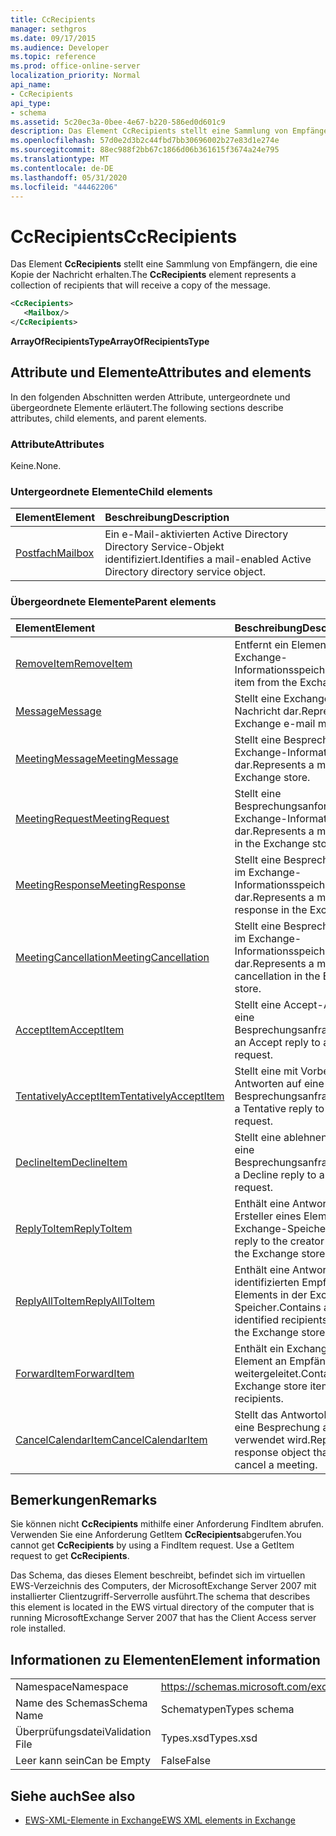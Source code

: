 ```yaml
---
title: CcRecipients
manager: sethgros
ms.date: 09/17/2015
ms.audience: Developer
ms.topic: reference
ms.prod: office-online-server
localization_priority: Normal
api_name:
- CcRecipients
api_type:
- schema
ms.assetid: 5c20ec3a-0bee-4e67-b220-586ed0d601c9
description: Das Element CcRecipients stellt eine Sammlung von Empfängern, die eine Kopie der Nachricht erhalten.
ms.openlocfilehash: 57d0e2d3b2c44fbd7bb30696002b27e83d1e274e
ms.sourcegitcommit: 88ec988f2bb67c1866d06b361615f3674a24e795
ms.translationtype: MT
ms.contentlocale: de-DE
ms.lasthandoff: 05/31/2020
ms.locfileid: "44462206"
---
```

# <a name="ccrecipients"></a><span data-ttu-id="2351b-103">CcRecipients</span><span class="sxs-lookup"><span data-stu-id="2351b-103">CcRecipients</span></span>

<span data-ttu-id="2351b-104">Das Element **CcRecipients** stellt eine Sammlung von Empfängern, die eine Kopie der Nachricht erhalten.</span><span class="sxs-lookup"><span data-stu-id="2351b-104">The **CcRecipients** element represents a collection of recipients that will receive a copy of the message.</span></span> 
  
```xml
<CcRecipients>
   <Mailbox/>
</CcRecipients>
```

 <span data-ttu-id="2351b-105">**ArrayOfRecipientsType**</span><span class="sxs-lookup"><span data-stu-id="2351b-105">**ArrayOfRecipientsType**</span></span>
## <a name="attributes-and-elements"></a><span data-ttu-id="2351b-106">Attribute und Elemente</span><span class="sxs-lookup"><span data-stu-id="2351b-106">Attributes and elements</span></span>

<span data-ttu-id="2351b-107">In den folgenden Abschnitten werden Attribute, untergeordnete und übergeordnete Elemente erläutert.</span><span class="sxs-lookup"><span data-stu-id="2351b-107">The following sections describe attributes, child elements, and parent elements.</span></span>
  
### <a name="attributes"></a><span data-ttu-id="2351b-108">Attribute</span><span class="sxs-lookup"><span data-stu-id="2351b-108">Attributes</span></span>

<span data-ttu-id="2351b-109">Keine.</span><span class="sxs-lookup"><span data-stu-id="2351b-109">None.</span></span>
  
### <a name="child-elements"></a><span data-ttu-id="2351b-110">Untergeordnete Elemente</span><span class="sxs-lookup"><span data-stu-id="2351b-110">Child elements</span></span>

|<span data-ttu-id="2351b-111">**Element**</span><span class="sxs-lookup"><span data-stu-id="2351b-111">**Element**</span></span>|<span data-ttu-id="2351b-112">**Beschreibung**</span><span class="sxs-lookup"><span data-stu-id="2351b-112">**Description**</span></span>|
|:-----|:-----|
|[<span data-ttu-id="2351b-113">Postfach</span><span class="sxs-lookup"><span data-stu-id="2351b-113">Mailbox</span></span>](mailbox.md) <br/> |<span data-ttu-id="2351b-114">Ein e-Mail-aktivierten Active Directory Directory Service-Objekt identifiziert.</span><span class="sxs-lookup"><span data-stu-id="2351b-114">Identifies a mail-enabled Active Directory directory service object.</span></span>  <br/> |
   
### <a name="parent-elements"></a><span data-ttu-id="2351b-115">Übergeordnete Elemente</span><span class="sxs-lookup"><span data-stu-id="2351b-115">Parent elements</span></span>

|<span data-ttu-id="2351b-116">**Element**</span><span class="sxs-lookup"><span data-stu-id="2351b-116">**Element**</span></span>|<span data-ttu-id="2351b-117">**Beschreibung**</span><span class="sxs-lookup"><span data-stu-id="2351b-117">**Description**</span></span>|
|:-----|:-----|
|[<span data-ttu-id="2351b-118">RemoveItem</span><span class="sxs-lookup"><span data-stu-id="2351b-118">RemoveItem</span></span>](removeitem.md) <br/> |<span data-ttu-id="2351b-119">Entfernt ein Element aus dem Exchange-Informationsspeicher.</span><span class="sxs-lookup"><span data-stu-id="2351b-119">Removes an item from the Exchange store.</span></span>  <br/> |
|[<span data-ttu-id="2351b-120">Message</span><span class="sxs-lookup"><span data-stu-id="2351b-120">Message</span></span>](message-ex15websvcsotherref.md) <br/> |<span data-ttu-id="2351b-121">Stellt eine Exchange-E-Mail-Nachricht dar.</span><span class="sxs-lookup"><span data-stu-id="2351b-121">Represents an Exchange e-mail message.</span></span>  <br/> |
|[<span data-ttu-id="2351b-122">MeetingMessage</span><span class="sxs-lookup"><span data-stu-id="2351b-122">MeetingMessage</span></span>](meetingmessage.md) <br/> |<span data-ttu-id="2351b-123">Stellt eine Besprechung im Exchange-Informationsspeicher dar.</span><span class="sxs-lookup"><span data-stu-id="2351b-123">Represents a meeting in the Exchange store.</span></span>  <br/> |
|[<span data-ttu-id="2351b-124">MeetingRequest</span><span class="sxs-lookup"><span data-stu-id="2351b-124">MeetingRequest</span></span>](meetingrequest.md) <br/> |<span data-ttu-id="2351b-125">Stellt eine Besprechungsanforderung im Exchange-Informationsspeicher dar.</span><span class="sxs-lookup"><span data-stu-id="2351b-125">Represents a meeting request in the Exchange store.</span></span>  <br/> |
|[<span data-ttu-id="2351b-126">MeetingResponse</span><span class="sxs-lookup"><span data-stu-id="2351b-126">MeetingResponse</span></span>](meetingresponse.md) <br/> |<span data-ttu-id="2351b-127">Stellt eine Besprechungsantwort im Exchange-Informationsspeicher dar.</span><span class="sxs-lookup"><span data-stu-id="2351b-127">Represents a meeting response in the Exchange store.</span></span>  <br/> |
|[<span data-ttu-id="2351b-128">MeetingCancellation</span><span class="sxs-lookup"><span data-stu-id="2351b-128">MeetingCancellation</span></span>](meetingcancellation.md) <br/> |<span data-ttu-id="2351b-129">Stellt eine Besprechungsabsage im Exchange-Informationsspeicher dar.</span><span class="sxs-lookup"><span data-stu-id="2351b-129">Represents a meeting cancellation in the Exchange store.</span></span>  <br/> |
|[<span data-ttu-id="2351b-130">AcceptItem</span><span class="sxs-lookup"><span data-stu-id="2351b-130">AcceptItem</span></span>](acceptitem.md) <br/> |<span data-ttu-id="2351b-131">Stellt eine Accept-Antwort auf eine Besprechungsanfrage.</span><span class="sxs-lookup"><span data-stu-id="2351b-131">Represents an Accept reply to a meeting request.</span></span>  <br/> |
|[<span data-ttu-id="2351b-132">TentativelyAcceptItem</span><span class="sxs-lookup"><span data-stu-id="2351b-132">TentativelyAcceptItem</span></span>](tentativelyacceptitem.md) <br/> |<span data-ttu-id="2351b-133">Stellt eine mit Vorbehalt Antworten auf eine Besprechungsanfrage.</span><span class="sxs-lookup"><span data-stu-id="2351b-133">Represents a Tentative reply to a meeting request.</span></span>  <br/> |
|[<span data-ttu-id="2351b-134">DeclineItem</span><span class="sxs-lookup"><span data-stu-id="2351b-134">DeclineItem</span></span>](declineitem.md) <br/> |<span data-ttu-id="2351b-135">Stellt eine ablehnen Antwort auf eine Besprechungsanfrage.</span><span class="sxs-lookup"><span data-stu-id="2351b-135">Represents a Decline reply to a meeting request.</span></span>  <br/> |
|[<span data-ttu-id="2351b-136">ReplyToItem</span><span class="sxs-lookup"><span data-stu-id="2351b-136">ReplyToItem</span></span>](replytoitem.md) <br/> |<span data-ttu-id="2351b-137">Enthält eine Antwort an den Ersteller eines Elements in der Exchange-Speicher.</span><span class="sxs-lookup"><span data-stu-id="2351b-137">Contains a reply to the creator of an item in the Exchange store.</span></span>  <br/> |
|[<span data-ttu-id="2351b-138">ReplyAllToItem</span><span class="sxs-lookup"><span data-stu-id="2351b-138">ReplyAllToItem</span></span>](replyalltoitem.md) <br/> |<span data-ttu-id="2351b-139">Enthält eine Antwort an alle identifizierten Empfänger eines Elements in der Exchange-Speicher.</span><span class="sxs-lookup"><span data-stu-id="2351b-139">Contains a reply to all identified recipients of an item in the Exchange store.</span></span>  <br/> |
|[<span data-ttu-id="2351b-140">ForwardItem</span><span class="sxs-lookup"><span data-stu-id="2351b-140">ForwardItem</span></span>](forwarditem.md) <br/> |<span data-ttu-id="2351b-141">Enthält ein Exchange-Speicher-Element an Empfänger weitergeleitet.</span><span class="sxs-lookup"><span data-stu-id="2351b-141">Contains an Exchange store item to forward to recipients.</span></span>  <br/> |
|[<span data-ttu-id="2351b-142">CancelCalendarItem</span><span class="sxs-lookup"><span data-stu-id="2351b-142">CancelCalendarItem</span></span>](cancelcalendaritem.md) <br/> |<span data-ttu-id="2351b-143">Stellt das Antwortobjekt, das Sie eine Besprechung absagen verwendet wird.</span><span class="sxs-lookup"><span data-stu-id="2351b-143">Represents the response object that is used to cancel a meeting.</span></span>  <br/> |
   
## <a name="remarks"></a><span data-ttu-id="2351b-144">Bemerkungen</span><span class="sxs-lookup"><span data-stu-id="2351b-144">Remarks</span></span>

<span data-ttu-id="2351b-p101">Sie können nicht **CcRecipients** mithilfe einer Anforderung FindItem abrufen. Verwenden Sie eine Anforderung GetItem **CcRecipients**abgerufen.</span><span class="sxs-lookup"><span data-stu-id="2351b-p101">You cannot get **CcRecipients** by using a FindItem request. Use a GetItem request to get **CcRecipients**.</span></span>
  
<span data-ttu-id="2351b-147">Das Schema, das dieses Element beschreibt, befindet sich im virtuellen EWS-Verzeichnis des Computers, der MicrosoftExchange Server 2007 mit installierter Clientzugriff-Serverrolle ausführt.</span><span class="sxs-lookup"><span data-stu-id="2351b-147">The schema that describes this element is located in the EWS virtual directory of the computer that is running MicrosoftExchange Server 2007 that has the Client Access server role installed.</span></span>
  
## <a name="element-information"></a><span data-ttu-id="2351b-148">Informationen zu Elementen</span><span class="sxs-lookup"><span data-stu-id="2351b-148">Element information</span></span>

|||
|:-----|:-----|
|<span data-ttu-id="2351b-149">Namespace</span><span class="sxs-lookup"><span data-stu-id="2351b-149">Namespace</span></span>  <br/> |https://schemas.microsoft.com/exchange/services/2006/types  <br/> |
|<span data-ttu-id="2351b-150">Name des Schemas</span><span class="sxs-lookup"><span data-stu-id="2351b-150">Schema Name</span></span>  <br/> |<span data-ttu-id="2351b-151">Schematypen</span><span class="sxs-lookup"><span data-stu-id="2351b-151">Types schema</span></span>  <br/> |
|<span data-ttu-id="2351b-152">Überprüfungsdatei</span><span class="sxs-lookup"><span data-stu-id="2351b-152">Validation File</span></span>  <br/> |<span data-ttu-id="2351b-153">Types.xsd</span><span class="sxs-lookup"><span data-stu-id="2351b-153">Types.xsd</span></span>  <br/> |
|<span data-ttu-id="2351b-154">Leer kann sein</span><span class="sxs-lookup"><span data-stu-id="2351b-154">Can be Empty</span></span>  <br/> |<span data-ttu-id="2351b-155">False</span><span class="sxs-lookup"><span data-stu-id="2351b-155">False</span></span>  <br/> |
   
## <a name="see-also"></a><span data-ttu-id="2351b-156">Siehe auch</span><span class="sxs-lookup"><span data-stu-id="2351b-156">See also</span></span>



- [<span data-ttu-id="2351b-157">EWS-XML-Elemente in Exchange</span><span class="sxs-lookup"><span data-stu-id="2351b-157">EWS XML elements in Exchange</span></span>](ews-xml-elements-in-exchange.md)

